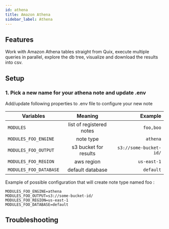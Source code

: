```yaml
---
id: athena
title: Amazon Athena
sidebar_label: Athena
---
```

## Features
Work with Amazon Athena tables straight from Quix, execute multiple queries in parallel, explore the db tree, visualize and download the results into csv.

## Setup

### 1. Pick a new name for your athena note and update .env

Add/update following properties to .env file to configure your new note    

| Variables        | Meaning           | Example  |
| ------------- |:-------------:| -----:|
| `MODULES`      | list of registered notes | `foo,boo` |
| `MODULES_FOO_ENGINE`      | note type | `athena` |
| `MODULES_FOO_OUTPUT` | s3 bucket for results      |   `s3://some-bucket-id/` |
| `MODULES_FOO_REGION` | aws region      |   `us-east-1` |
| `MODULES_FOO_DATABASE` | default database      |   `default` |

Example of possible configuration that will create note type named foo : 
```properties
MODULES_FOO_ENGINE=athena
MODULES_FOO_OUTPUT=s3://some-bucket-id/
MODULES_FOO_REGION=us-east-1
MODULES_FOO_DATABASE=default
```

## Troubleshooting